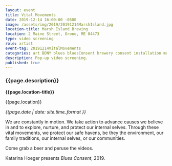 ```yaml
---
layout: event
title: Vital Movements
date: 2019-12-14 16:00:00 -0500
image: /assets/img/2019/20191214MarshIsland.jpg
location-title: Marsh Island Brewing
location: 2 Maine Street, Orono, ME 04473
type: video screening
role: artist
event-tag: 20191214VitalMovements
categories: art BDNY blues bluesConsent brewery consent installation music odysseusBailer popUp robertJones screening video
description: Pop-up video screening.
published: true
---
```

### {{page.description}}

**{{page.location-title}}**

{{page.location}}

*{{page.date | date: site.time_format }}*

We are constantly in motion. We take action to advance causes we believe in and to
explore, nurture, and protect our internal selves. Through these vital movements, we
protect our safe havens, be they the environment, our family traditions, our internal
selves, or our communities.

Come grab a beer and peruse the videos. 

Katarina Hoeger presents *Blues Consent*, 2019. 

